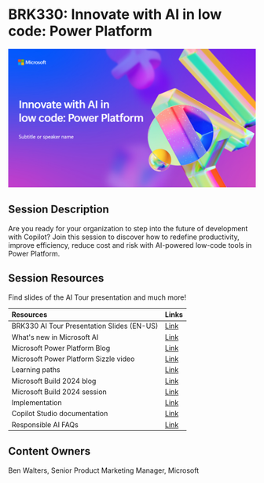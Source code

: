 # BRK330: Innovate with AI in low code: Power Platform

![Session cover image with a bright "AI" text in 3D over a blue and purple abstract background.](img/BRK330InnovateWith%20AI.png)

## Session Description

Are you ready for your organization to step into the future of development with Copilot? Join this session to discover how to redefine productivity, improve efficiency, reduce cost and risk with AI-powered low-code tools in Power Platform.

## Session Resources
Find slides of the AI Tour presentation and much more!

| Resources          | Links                             | 
|:-------------------|:----------------------------------|
| BRK330 AI Tour Presentation Slides (EN-US)| [Link](https://aka.ms/AAslmhn/)  |
| What's new in Microsoft AI | [Link](https://aka.ms/PowerPlatform-ai/)  |
| Microsoft Power Platform Blog | [Link](https://aka.ms/PowerPlatformBlog/) | 
| Microsoft Power Platform Sizzle video | [Link](https://aka.ms/CopilotInPowerSizzle/) | 
| Learning paths | [Link](https://aka.ms/AIinPowerPlatformLearn/) | 
| Microsoft Build 2024 blog | [Link](https://aka.ms/PowerPlatformBuild2024/) | 
| Microsoft Build 2024 session | [Link](https://aka.ms/PowerPlatformBuild2024session) | 
| Implementation | [Link](https://aka.ms/ImplementGenAIinPower/) | 
| Copilot Studio documentation | [Link](https://aka.ms/CopilotStudioDocs/) | 
| Responsible AI FAQs | [Link](https://aka.ms/PPResponsibleAI/) | 

## Content Owners
Ben Walters, Senior Product Marketing Manager, Microsoft

